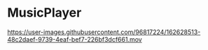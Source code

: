 # MusicPlayer

https://user-images.githubusercontent.com/96817224/162628513-48c2daef-9739-4eaf-bef7-226bf3dcf661.mov

